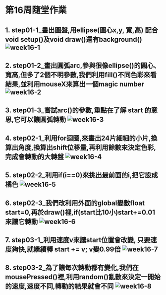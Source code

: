 # 第16周隨堂作業

## 1. step01-1_畫出圓盤,用ellipse(圓心x,y, 寬,高) 配合void setup()及void draw()還有background() ![week16-1](https://github.com/QASSBB/2020CCE/blob/gh-pages/week16/week16-1.png?raw=true)
## 2. step01-2_畫出圓弧arc,參與很像ellipse()的圓心、寬高,但多了2個不明參數,我們利用fill()不同色彩來看結果,並利用mouseX來算出一個magic number ![week16-2](https://github.com/QASSBB/2020CCE/blob/gh-pages/week16/week16-2.png?raw=true)

## 3. step01-3_嘗試arc()的參數,重點在了解 start 的意思,它可以讓圓弧轉動 ![week16-3](https://github.com/QASSBB/2020CCE/blob/gh-pages/week16/week16-3.png?raw=true)

## 4. step02-1_利用for迴圈,來畫出24片細細的小片,換算出角度,換算出shift位移量,再利用餘數來決定色彩,完成會轉動的大轉盤 ![week16-4](https://github.com/QASSBB/2020CCE/blob/gh-pages/week16/week16-4.png?raw=true)

## 5. step02-2_利用if(i==0)來挑出最前面的i,把它設成橘色 ![week16-5](https://github.com/QASSBB/2020CCE/blob/gh-pages/week16/week16-5.png?raw=true)

## 6. step02-3_我們改利用外面的global變數float start=0,再於draw()裡,if(start比10小)start+=0.01來讓它轉動 ![week16-6](https://github.com/QASSBB/2020CCE/blob/gh-pages/week16/week16-6.png?raw=true)

## 7. step03-1_利用速度v來讓start位置會改變, 只要速度夠快,就繼續轉 start += v;  v變0.99倍 ![week16-7](https://github.com/QASSBB/2020CCE/blob/gh-pages/week16/week16-7.png?raw=true)

## 8. step03-2_為了讓每次轉動都有變化,我們在mousePressed()裡,利用random()亂數來決定一開始的速度,速度不同,轉動的結果就會不同 ![week16-8](https://github.com/QASSBB/2020CCE/blob/gh-pages/week16/week16-8.png?raw=true)


